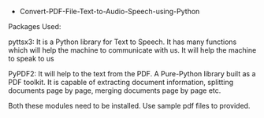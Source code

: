 - Convert-PDF-File-Text-to-Audio-Speech-using-Python

Packages Used:

pyttsx3: It is a Python library for Text to Speech. It has many functions which will help the machine to communicate with us. It will help the machine to speak to us

PyPDF2: It will help to the text from the PDF. A Pure-Python library built as a PDF toolkit. It is capable of extracting document information, splitting documents page by page, merging documents page by page etc.

Both these modules need to be installed. 
Use sample pdf files to provided.
